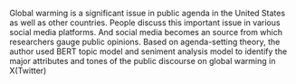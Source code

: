 Global warming is a significant issue in public agenda in the United States as well as other countries. People discuss this important issue in various social media platforms. And social media becomes an source from which researchers gauge public opinions. Based on agenda-setting theory, the author used BERT topic model and seniment analysis model to identify the major attributes and tones of the public discourse on global warming in X(Twitter)
